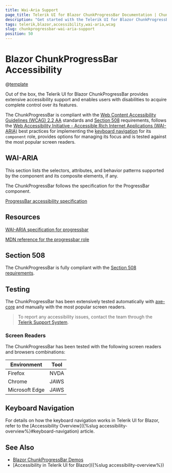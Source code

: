 ```yaml
---
title: Wai-Aria Support
page_title: Telerik UI for Blazor ChunkProgressBar Documentation | ChunkProgressBar Accessibility
description: "Get started with the Telerik UI for Blazor ChunkProgressBar and learn about its accessibility support for WAI-ARIA, Section 508, and WCAG 2.2."
tags: telerik,blazor,accessibility,wai-aria,wcag
slug: chunkprogressbar-wai-aria-support 
position: 50 
---
```


# Blazor ChunkProgressBar Accessibility

@[template](/_contentTemplates/common/parameters-table-styles.md#table-layout)



Out of the box, the Telerik UI for Blazor ChunkProgressBar provides extensive accessibility support and enables users with disabilities to acquire complete control over its features.


The ChunkProgressBar is compliant with the [Web Content Accessibility Guidelines (WCAG) 2.2 AA](https://www.w3.org/TR/WCAG22/) standards and [Section 508](https://www.section508.gov/) requirements, follows the [Web Accessibility Initiative - Accessible Rich Internet Applications (WAI-ARIA)](https://www.w3.org/WAI/ARIA/apg/) best practices for implementing the [keyboard navigation](#keyboard-navigation) for its `component` role, provides options for managing its focus and is tested against the most popular screen readers.

## WAI-ARIA


This section lists the selectors, attributes, and behavior patterns supported by the component and its composite elements, if any.


The ChunkProgressBar follows the specification for the ProgressBar component.

[ProgressBar accessibility specification]({{progressbar_a11y_link}})

## Resources

[WAI-ARIA specification for progressbar](https://www.w3.org/TR/wai-aria-1.2/#progressbar)

[MDN reference for the progressbar role](https://developer.mozilla.org/en-US/docs/Web/Accessibility/ARIA/Roles/progressbar_role#associated_wai-aria_roles_states_and_properties)

## Section 508


The ChunkProgressBar is fully compliant with the [Section 508 requirements](http://www.section508.gov/).

## Testing


The ChunkProgressBar has been extensively tested automatically with [axe-core](https://github.com/dequelabs/axe-core) and manually with the most popular screen readers.

> To report any accessibility issues, contact the team through the [Telerik Support System](https://www.telerik.com/account/support-center).

### Screen Readers


The ChunkProgressBar has been tested with the following screen readers and browsers combinations:

| Environment | Tool |
| ----------- | ---- |
| Firefox | NVDA |
| Chrome | JAWS |
| Microsoft Edge | JAWS |



## Keyboard Navigation

For details on how the keyboard navigation works in Telerik UI for Blazor, refer to the [Accessibility Overview]({%slug accessibility-overview%}#keyboard-navigation) article.

## See Also

* [Blazor ChunkProgressBar Demos](https://demos.telerik.com/blazor-ui/chunkprogressbar/overview)
* [Accessibility in Telerik UI for Blazor]({%slug accessibility-overview%})